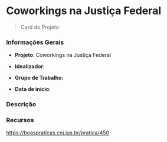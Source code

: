 # Coworkings na Justiça Federal 

> Card do Projeto

<!-- tabs:start -->
### **Informações Gerais**

- **Projeto**: Coworkings na Justiça Federal
  
- **Idealizador**:
  
- **Grupo de Trabalho**: 

- **Data de início**: 
  
### **Descrição**


### **Recursos**

https://boaspraticas.cnj.jus.br/pratica/450



<!-- tabs:end -->